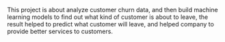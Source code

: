 This project is about analyze customer churn data, and then build machine learning models to find out what kind of customer is about to leave, the result helped to predict what customer will leave, and helped company to provide better services to customers.

